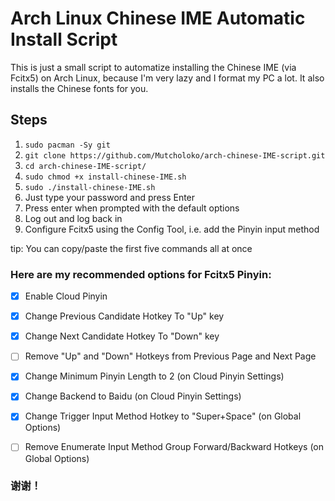 # Arch Linux Chinese IME Automatic Install Script
This is just a small script to automatize installing the Chinese IME (via Fcitx5) on Arch Linux, because I'm very lazy and I format my PC a lot. It also installs the Chinese fonts for you.

## Steps
1. `sudo pacman -Sy git`
2. `git clone https://github.com/Mutcholoko/arch-chinese-IME-script.git`
3. `cd arch-chinese-IME-script/`
4. `sudo chmod +x install-chinese-IME.sh`
5. `sudo ./install-chinese-IME.sh`
6. Just type your password and press Enter
7. Press enter when prompted with the default options
8. Log out and log back in
9. Configure Fcitx5 using the Config Tool, i.e. add the Pinyin input method


tip: You can copy/paste the first five commands all at once 


### Here are my recommended options for Fcitx5 Pinyin:

- [x] Enable Cloud Pinyin
- [x] Change Previous Candidate Hotkey To "Up" key
- [x] Change Next Candidate Hotkey To "Down" key
- [ ] Remove "Up" and "Down" Hotkeys from Previous Page and Next Page 
- [x] Change Minimum Pinyin Length to 2 (on Cloud Pinyin Settings)
- [x] Change Backend to Baidu (on Cloud Pinyin Settings)
- [x] Change Trigger Input Method Hotkey to "Super+Space" (on Global Options)
- [ ] Remove Enumerate Input Method Group Forward/Backward Hotkeys (on Global Options)


### 谢谢！
